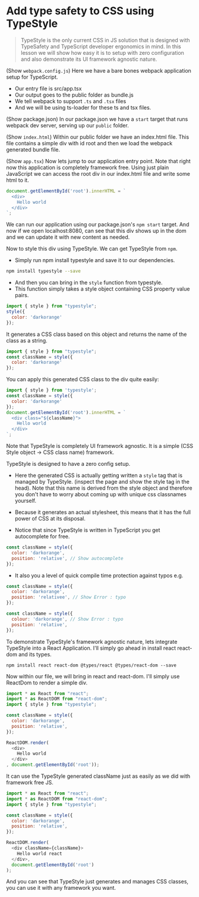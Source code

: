 # Add type safety to CSS using TypeStyle

> TypeStyle is the only current CSS in JS solution that is designed with TypeSafety and TypeScript developer ergonomics in mind. In this lesson we will show how easy it is to setup with zero configuration and also demonstrate its UI framework agnostic nature.

(Show `webpack.config.js`)
Here we have a bare bones webpack application setup for TypeScript.

* Our entry file is src/app.tsx
* Our output goes to the public folder as bundle.js
* We tell webpack to support `.ts` and `.tsx` files
* And we will be using ts-loader for these ts and tsx files.

(Show package.json)
In our package.json we have a `start` target that runs webpack dev server, serving up our `public` folder.

(Show `index.html`)
Within our public folder we have an index.html file. This file contains a simple div with id root and then we load the webpack generated bundle file.

(Show `app.tsx`)
Now lets jump to our application entry point. Note that right now this application is completely framework free. Using just plain JavaScript we can access the root div in our index.html file and write some html to it.

```js
document.getElementById('root').innerHTML = `
  <div>
    Hello world
  </div>
`;
```

We can run our application using our package.json's `npm start` target. And now if we open localhost:8080, can see that this div shows up in the dom and we can update it with new content as needed.

Now to style this div using TypeStyle. We can get TypeStyle from `npm`.

* Simply run npm install typestyle and save it to our dependencies.

```sh
npm install typestyle --save
```

* And then you can bring in the `style` function from typestyle.
* This function simply takes a style object containing CSS property value pairs.

```js
import { style } from "typestyle";
style({
  color: 'darkorange'
});
```

It generates a CSS class based on this object and returns the name of the class as a string.

```js
import { style } from "typestyle";
const className = style({
  color: 'darkorange'
});
```

You can apply this generated CSS class to the div quite easily:

```js
import { style } from 'typestyle';
const className = style({
  color: 'darkorange'
});
document.getElementById('root').innerHTML = `
  <div class="${className}">
    Hello world
  </div>
`;
```

Note that TypeStyle is completely UI framework  agnostic. It is a simple (CSS Style object -> CSS class name) framework.

TypeStyle is designed to have a zero config setup.

* Here the generated CSS is actually getting written a `style` tag that is managed by TypeStyle. (inspect the page and show the style tag in the head). Note that this name is derived from the style object and therefore you don't have to worry about coming up with unique css classnames yourself.
* Because it generates an actual stylesheet, this means that it has the full power of CSS at its disposal.

* Notice that since TypeStyle is written in TypeScript you get autocomplete for free.
```js
const className = style({
  color: 'darkorange',
  position: 'relative', // Show autocomplete
});
```

* It also you a level of quick compile time protection against typos e.g.

```js
const className = style({
  color: 'darkorange',
  position: 'relativee', // Show Error : typo
});
```
```js
const className = style({
  colour: 'darkorange', // Show Error : typo
  position: 'relative',
});
```
To demonstrate TypeStyle's framework agnostic nature, lets integrate TypeStyle into a React Application. I'll simply go ahead in install react react-dom and its types.

```
npm install react react-dom @types/react @types/react-dom --save
```

Now within our file, we will bring in react and react-dom. I'll simply use ReactDom to render a simple div.

```js
import * as React from "react";
import * as ReactDOM from "react-dom";
import { style } from "typestyle";

const className = style({
  color: 'darkorange',
  position: 'relative',
});

ReactDOM.render(
  <div>
    Hello world
  </div>
, document.getElementById('root'));
```

It can use the TypeStyle generated className just as easily as we did with framework free JS.

```js
import * as React from "react";
import * as ReactDOM from "react-dom";
import { style } from "typestyle";

const className = style({
  color: 'darkorange',
  position: 'relative',
});

ReactDOM.render(
  <div className={className}>
    Hello world react
  </div>,
  document.getElementById('root')
);
```

And you can see that TypeStyle just generates and manages CSS classes, you can use it with any framework you want.
